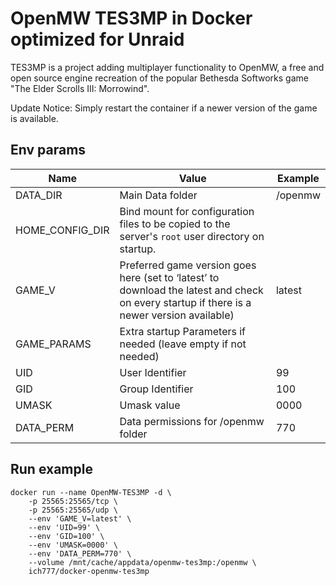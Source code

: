# OpenMW TES3MP in Docker optimized for Unraid
TES3MP is a project adding multiplayer functionality to OpenMW, a free and open source engine recreation of the popular Bethesda Softworks game "The Elder Scrolls III: Morrowind".

Update Notice: Simply restart the container if a newer version of the game is available.

## Env params
| Name | Value | Example |
| --- | --- | --- |
| DATA_DIR | Main Data folder | /openmw |
| HOME_CONFIG_DIR | Bind mount for configuration files to be copied to the server's `root` user directory on startup. |
| GAME_V | Preferred game version goes here (set to ‘latest’ to download the latest and check on every startup if there is a newer version available) | latest |
| GAME_PARAMS | Extra startup Parameters if needed (leave empty if not needed) | |
| UID | User Identifier | 99 |
| GID | Group Identifier | 100 |
| UMASK | Umask value | 0000 |
| DATA_PERM | Data permissions for /openmw folder | 770 |

## Run example
```
docker run --name OpenMW-TES3MP -d \
	-p 25565:25565/tcp \
	-p 25565:25565/udp \
	--env 'GAME_V=latest' \
	--env 'UID=99' \
	--env 'GID=100' \
	--env 'UMASK=0000' \
	--env 'DATA_PERM=770' \
	--volume /mnt/cache/appdata/openmw-tes3mp:/openmw \
	ich777/docker-openmw-tes3mp
```

